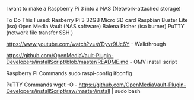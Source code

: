 I want to make a Raspberry Pi 3 into a NAS (Network-attached storage)

To Do This I used:
Rasberry Pi 3 
32GB Micro SD card
Raspbian Buster Lite (iso)
Open Media Vault (NAS software)
Balena Etcher (iso burner)
PuTTY  (network file transfer SSH )

https://www.youtube.com/watch?v=sYDyvr9Uc6Y - Walkthrough

https://github.com/OpenMediaVault-Plugin-Developers/installScript/blob/master/README.md - OMV install script

Raspberry Pi Commands 
    sudo raspi-config
    ifconfig

PuTTY Commands 
    wget -O - https://github.com/OpenMediaVault-Plugin-Developers/installScript/raw/master/install | sudo bash
